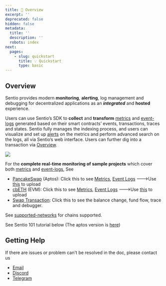 ```yaml
---
title: 👋 Overview
excerpt: ''
deprecated: false
hidden: false
metadata:
  title: ''
  description: ''
  robots: index
next:
  pages:
    - slug: quickstart
      title: 💡 Quickstart
      type: basic
---
```

## Overview

Sentio provides modern **monitoring**, **alerting**, log management and debugging for decentralized applications as an ***integrated*** and **hosted** experience.

Users can use Sentio’s SDK to **collect** and **transform** [metrics](metrics "mention") and [event-logs](event-logs "mention") generated based on their smart contracts’ events, transactions, traces and states. Sentio fully manages the indexing process, and users can visualize and set up [alerts](alerts "mention") on the metrics and perform advanced search on the logs, all via Sentio’s web interface. Users can further dig into a transaction via [Overview](overview "mention").

<Image align="center" border={false} caption="Fully Integrated Experience" src="https://files.readme.io/b55d879c10b0281c5004e6af664af5110b0670c77a3af28778e9832139824c98-all.gif" />

For the **complete real-time monitoring of sample projects** which cover both [metrics](metrics "mention") and [event-logs](event-logs "mention"), See

* [PancakeSwap](https://app.sentio.xyz/sentio/pancakeswap/dashboards/W8drA6Gu?from=%22-6M%22\&to=%22now%22) (Aptos): Click this to see [Metrics](https://app.sentio.xyz/sentio/pancakeswap/dashboards/W8drA6Gu?from=%22-30d%22\&to=%22now%22), [Event Logs](https://app.sentio.xyz/sentio/pancakeswap/logs?query=) --->Use [this](https://github.com/sentioxyz/sentio-processors/tree/main/projects/pancake-swap) to upload
* [cbETH](https://app.sentio.xyz/sentio/coinbase/dashboards/XAc6e8Jr) (EVM): Click this to see [Metrics](https://app.sentio.xyz/sentio/coinbase/dashboards/XAc6e8Jr), [Event Logs](https://app.sentio.xyz/sentio/coinbase/logs?query=) --->Use [this](https://github.com/sentioxyz/sentio-processors/tree/main/projects/coinbase) to upload
* [Swap Transaction](https://app.sentio.xyz/tx/1/0x6c1fb7ef5265447d1baff3cf2cd7877b3c7bacdcdf546d31082d21b5e6acf617): Click this to see the balance change, fund flow, trace and debugger.

See [supported-networks](supported-networks "mention") for chains supported.

See Sentio 101 tutorial below (The aptos version is [here](https://www.youtube.com/watch?v=l4RsxPrGyqE\&ab_channel=Sentio))

<Embed url="https://www.youtube.com/embed/yKggwExqKTw" typeOfEmbed="youtube" href="https://www.youtube.com/embed/yKggwExqKTw" html="%3Ciframe%20src%3D%22https%3A%2F%2Fwww.youtube.com%2Fembed%2FyKggwExqKTw%22%20width%3D%22640%22%20height%3D%22480%22%20frameborder%3D%220%22%3E%3C%2Fiframe%3E" />

## Getting Help

If there are issues or problem can't be resolved in the doc, please contact us

* [Email](mailto:support@sentio.xyz)
* [Discord](https://discord.gg/vSdkMYqnjb)
* [Telegram](https://t.me/sentioxyz)